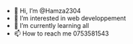 - 👋 Hi, I’m @Hamza2304
- 👀 I’m interested in web developpement
- 🌱 I’m currently learning all
- 📫 How to reach me 0753581543

<!---
Hamza2304/Hamza2304 is a ✨ special ✨ repository because its `README.md` (this file) appears on your GitHub profile.
You can click the Preview link to take a look at your changes.
--->
